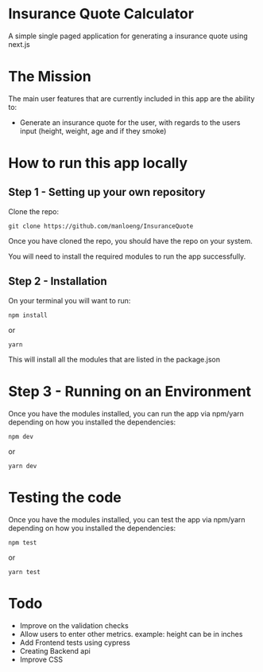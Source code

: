 # Insurance Quote Calculator

A simple single paged application for generating a insurance quote using next.js

# The Mission

The main user features that are currently included in this app are the ability to:

- Generate an insurance quote for the user, with regards to the users input (height, weight, age and if they smoke)

# How to run this app locally

## Step 1 - Setting up your own repository

Clone the repo:

```
git clone https://github.com/manloeng/InsuranceQuote
```

Once you have cloned the repo, you should have the repo on your system.

You will need to install the required modules to run the app successfully.

## Step 2 - Installation

On your terminal you will want to run:

```
npm install
```

or

```
yarn
```

This will install all the modules that are listed in the package.json

# Step 3 - Running on an Environment

Once you have the modules installed, you can run the app via npm/yarn depending on how you installed the dependencies:

```
npm dev
```

or

```
yarn dev
```

# Testing the code

Once you have the modules installed, you can test the app via npm/yarn depending on how you installed the dependencies:

```
npm test
```

or

```
yarn test
```

# Todo

- Improve on the validation checks
- Allow users to enter other metrics. example: height can be in inches
- Add Frontend tests using cypress
- Creating Backend api
- Improve CSS
